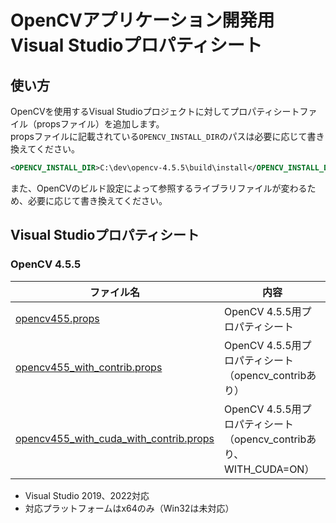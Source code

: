 # OpenCVアプリケーション開発用Visual Studioプロパティシート

## 使い方

OpenCVを使用するVisual Studioプロジェクトに対してプロパティシートファイル（propsファイル）を追加します。  
propsファイルに記載されている`OPENCV_INSTALL_DIR`のパスは必要に応じて書き換えてください。

```xml
<OPENCV_INSTALL_DIR>C:\dev\opencv-4.5.5\build\install</OPENCV_INSTALL_DIR>
```

また、OpenCVのビルド設定によって参照するライブラリファイルが変わるため、必要に応じて書き換えてください。

## Visual Studioプロパティシート

### OpenCV 4.5.5

|ファイル名|内容|
|---|---|
| [opencv455.props](opencv455/opencv455.props) | OpenCV 4.5.5用プロパティシート |
| [opencv455_with_contrib.props](opencv455/opencv455_with_contrib.props) | OpenCV 4.5.5用プロパティシート（opencv_contribあり） |
| [opencv455_with_cuda_with_contrib.props](opencv455/opencv455_with_cuda_with_contrib.props) | OpenCV 4.5.5用プロパティシート（opencv_contribあり、WITH_CUDA=ON） |

- Visual Studio 2019、2022対応
- 対応プラットフォームはx64のみ（Win32は未対応）
